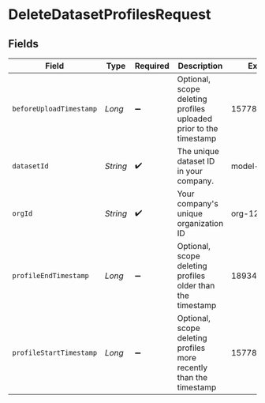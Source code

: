 # DeleteDatasetProfilesRequest


## Fields

| Field                                                              | Type                                                               | Required                                                           | Description                                                        | Example                                                            |
| ------------------------------------------------------------------ | ------------------------------------------------------------------ | ------------------------------------------------------------------ | ------------------------------------------------------------------ | ------------------------------------------------------------------ |
| `beforeUploadTimestamp`                                            | *Long*                                                             | :heavy_minus_sign:                                                 | Optional, scope deleting profiles uploaded prior to the timestamp  | 1577836800000                                                      |
| `datasetId`                                                        | *String*                                                           | :heavy_check_mark:                                                 | The unique dataset ID in your company.                             | model-123                                                          |
| `orgId`                                                            | *String*                                                           | :heavy_check_mark:                                                 | Your company's unique organization ID                              | org-123                                                            |
| `profileEndTimestamp`                                              | *Long*                                                             | :heavy_minus_sign:                                                 | Optional, scope deleting profiles older than the timestamp         | 1893456000000                                                      |
| `profileStartTimestamp`                                            | *Long*                                                             | :heavy_minus_sign:                                                 | Optional, scope deleting profiles more recently than the timestamp | 1577836800000                                                      |